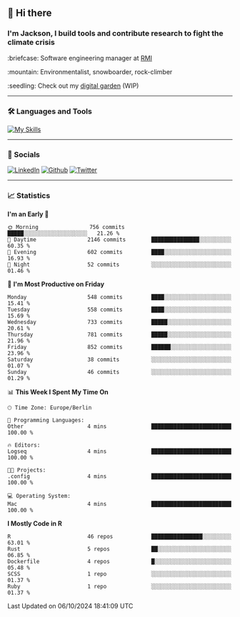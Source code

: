 ## :wave: Hi there
### I'm Jackson, I build tools and contribute research to fight the climate crisis
<p> :briefcase: Software engineering manager at <a href="https://rmi.org/" alt="RMI">RMI</a></p>
<p> :mountain: Environmentalist, snowboarder, rock-climber</p>
<p> :seedling: Check out my <a href="https://jdhoffa.github.io/" alt="digital garden">digital garden</a> (WIP) </p>

---

### :hammer_and_wrench: Languages and Tools

[![My Skills](https://skillicons.dev/icons?i=r,python,rust,docker,svelte,js,neovim,azure,postgresql,kubernetes,html,css&perline=6&theme=dark)](https://skillicons.dev)

---

### :iphone: Socials

[![LinkedIn](https://skillicons.dev/icons?i=linkedin&theme=dark)](https://www.linkedin.com/in/jackson-hoffart/) 
[![Github](https://skillicons.dev/icons?i=github&theme=dark)](https://github.com/jdhoffa) 
[![Twitter](https://skillicons.dev/icons?i=twitter&theme=dark)](https://twitter.com/jdhoffart) 

---

### :chart_with_upwards_trend: Statistics

 
<!--START_SECTION:waka-->
**I'm an Early 🐤** 

```text
🌞 Morning                756 commits         █████░░░░░░░░░░░░░░░░░░░░   21.26 % 
🌆 Daytime                2146 commits        ███████████████░░░░░░░░░░   60.35 % 
🌃 Evening                602 commits         ████░░░░░░░░░░░░░░░░░░░░░   16.93 % 
🌙 Night                  52 commits          ░░░░░░░░░░░░░░░░░░░░░░░░░   01.46 % 
```
📅 **I'm Most Productive on Friday** 

```text
Monday                   548 commits         ████░░░░░░░░░░░░░░░░░░░░░   15.41 % 
Tuesday                  558 commits         ████░░░░░░░░░░░░░░░░░░░░░   15.69 % 
Wednesday                733 commits         █████░░░░░░░░░░░░░░░░░░░░   20.61 % 
Thursday                 781 commits         █████░░░░░░░░░░░░░░░░░░░░   21.96 % 
Friday                   852 commits         ██████░░░░░░░░░░░░░░░░░░░   23.96 % 
Saturday                 38 commits          ░░░░░░░░░░░░░░░░░░░░░░░░░   01.07 % 
Sunday                   46 commits          ░░░░░░░░░░░░░░░░░░░░░░░░░   01.29 % 
```


📊 **This Week I Spent My Time On** 

```text
🕑︎ Time Zone: Europe/Berlin

💬 Programming Languages: 
Other                    4 mins              █████████████████████████   100.00 % 

🔥 Editors: 
Logseq                   4 mins              █████████████████████████   100.00 % 

🐱‍💻 Projects: 
.config                  4 mins              █████████████████████████   100.00 % 

💻 Operating System: 
Mac                      4 mins              █████████████████████████   100.00 % 
```

**I Mostly Code in R** 

```text
R                        46 repos            ████████████████░░░░░░░░░   63.01 % 
Rust                     5 repos             ██░░░░░░░░░░░░░░░░░░░░░░░   06.85 % 
Dockerfile               4 repos             █░░░░░░░░░░░░░░░░░░░░░░░░   05.48 % 
SCSS                     1 repo              ░░░░░░░░░░░░░░░░░░░░░░░░░   01.37 % 
Ruby                     1 repo              ░░░░░░░░░░░░░░░░░░░░░░░░░   01.37 % 
```




 Last Updated on 06/10/2024 18:41:09 UTC
<!--END_SECTION:waka-->
